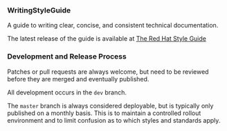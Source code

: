 ### WritingStyleGuide


A guide to writing clear, concise, and consistent technical documentation.

The latest release of the guide is available at [The Red Hat Style Guide](http://stylepedia.net/style/)

### Development and Release Process

Patches or pull requests are always welcome, but need to be reviewed before they are merged and eventually published.

All development occurs in the `dev` branch.

The `master` branch is always considered deployable, but is typically only published on a monthly basis. This is to maintain a controlled rollout environment and to limit confusion as to which styles and standards apply.
